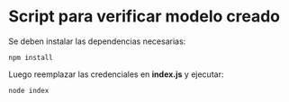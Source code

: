 # Script para verificar modelo creado

Se deben instalar las dependencias necesarias:

```
npm install
```

Luego reemplazar las credenciales en **index.js** y ejecutar:

```
node index
```
